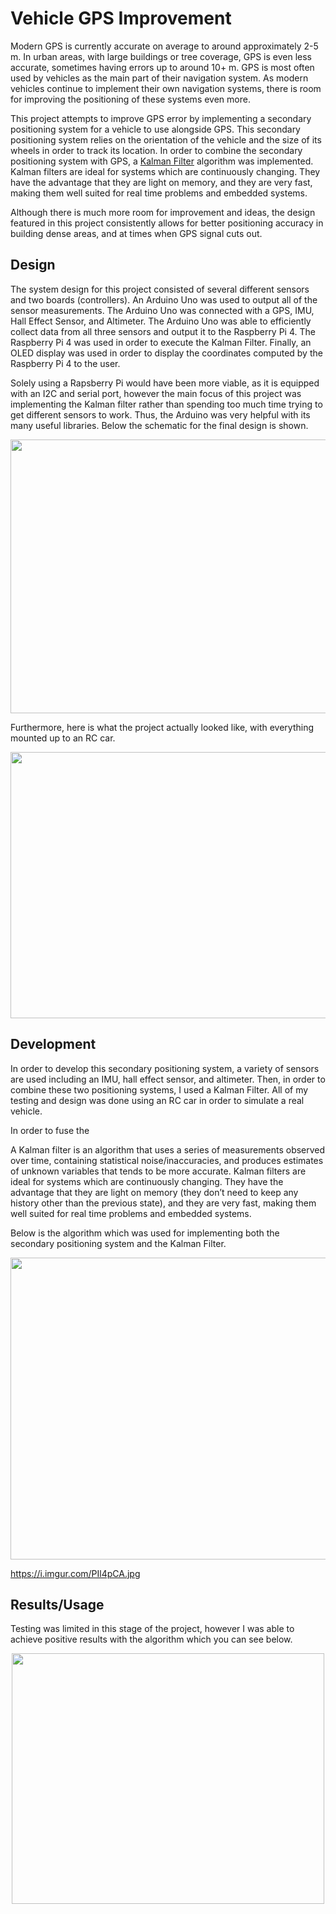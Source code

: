 # Vehicle GPS Improvement

Modern GPS is currently accurate on average to around approximately 2-5 m. In urban areas, with large buildings or tree coverage, GPS is even less accurate, sometimes having errors up to around 10+ m. GPS is most often used by vehicles as the main part of their navigation system. As modern vehicles continue to implement their own navigation systems, there is room for improving the positioning of these systems even more.

This project attempts to improve GPS error by implementing a secondary positioning system for a vehicle to use alongside GPS. This secondary positioning system relies on the orientation of the vehicle and the size of its wheels in order to track its location. In order to combine the secondary positioning system with GPS, a [Kalman Filter](https://en.wikipedia.org/wiki/Kalman_filter) algorithm was implemented. Kalman filters are ideal for systems which are continuously changing. They have the advantage that they are light on memory, and they are very fast, making them well suited for real time problems and embedded systems. 

Although there is much more room for improvement and ideas, the design featured in this project consistently allows for better positioning accuracy in building dense areas, and at times when GPS signal cuts out.

## Design

The system design for this project consisted of several different sensors and two boards (controllers). An Arduino Uno was used to output all of the sensor measurements. The Arduino Uno was connected with a GPS, IMU, Hall Effect Sensor, and Altimeter. The Arduino Uno was able to efficiently collect data from all three sensors and output it to the Raspberry Pi 4. The Raspberry Pi 4 was used in order to execute the Kalman Filter. Finally, an OLED display was used in order to display the coordinates computed by the Raspberry Pi 4 to the user.

Solely using a Rapsberry Pi would have been more viable, as it is equipped with an I2C and serial port, however the main focus of this project was implementing the Kalman filter rather than spending too much time trying to get different sensors to work. Thus, the Arduino was very helpful with its many useful libraries. Below the schematic for the final design is shown.

<p align="center">
  <img src="https://i.imgur.com/09ZYpva.png" width="613" height="438">
</p>
Furthermore, here is what the project actually looked like, with everything mounted up to an RC car.
&nbsp;
&nbsp;
&nbsp;


<p align="center">
  <img src="https://i.imgur.com/PaFHG6l.png" width="672" height="426">
</p>



## Development

In order to develop this secondary positioning system, a variety of sensors are used including an IMU, hall effect sensor, and altimeter. Then, in order to combine these two positioning systems, I used a Kalman Filter. All of my testing and design was done using an RC car in order to simulate a real vehicle.

In order to fuse the 

A Kalman filter is an algorithm that uses a series of measurements observed over time, containing statistical noise/inaccuracies, and produces estimates of unknown variables that tends to be more accurate. Kalman filters are ideal for systems which are continuously changing. They have the advantage that they are light on memory (they don’t need to keep any history other than the previous state), and they are very fast, making them well suited for real time problems and embedded systems.

Below is the algorithm which was used for implementing both the secondary positioning system and the Kalman Filter.

<p align="center">
  <img src="https://i.imgur.com/rqvfQbo.png" width="800" height="483">
</p>

https://i.imgur.com/PIl4pCA.jpg

## Results/Usage

Testing was limited in this stage of the project, however I was able to achieve positive results with the algorithm which you can see below.


<p align="center">
  <img src="https://i.imgur.com/tKpTdKr.png" width="500" height="401">
</p>

